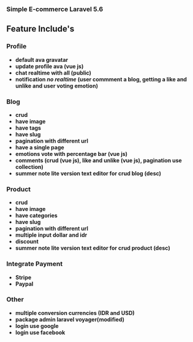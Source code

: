 ### Simple E-commerce Laravel 5.6

## Feature Include's

### Profile
- **default ava gravatar** 
- **update profile ava (vue js)**
- **chat realtime with all (public)**
- **notification _no realtime_ (user commment a blog, getting a like and unlike and user voting emotion)**

### Blog
- **crud**
- **have image**
- **have tags**
- **have slug**
- **pagination with different url**
- **have a single page**
- **emotions vote with percentage bar (vue js)**
- **comments (crud (vue js), like and unlike (vue js), pagination use collection)**
- **summer note lite version text editor for crud blog (desc)**

### Product
- **crud**
- **have image**
- **have categories**
- **have slug**
- **pagination with different url**
- **multiple input dollar and idr** 
- **discount**
- **summer note lite version text editor for crud product (desc)**

### Integrate Payment
- **Stripe**
- **Paypal**

### Other 
- **multiple conversion currencies (IDR and USD)**
- **package admin laravel voyager(modified)**
- **login use google**
- **login use facebook**









